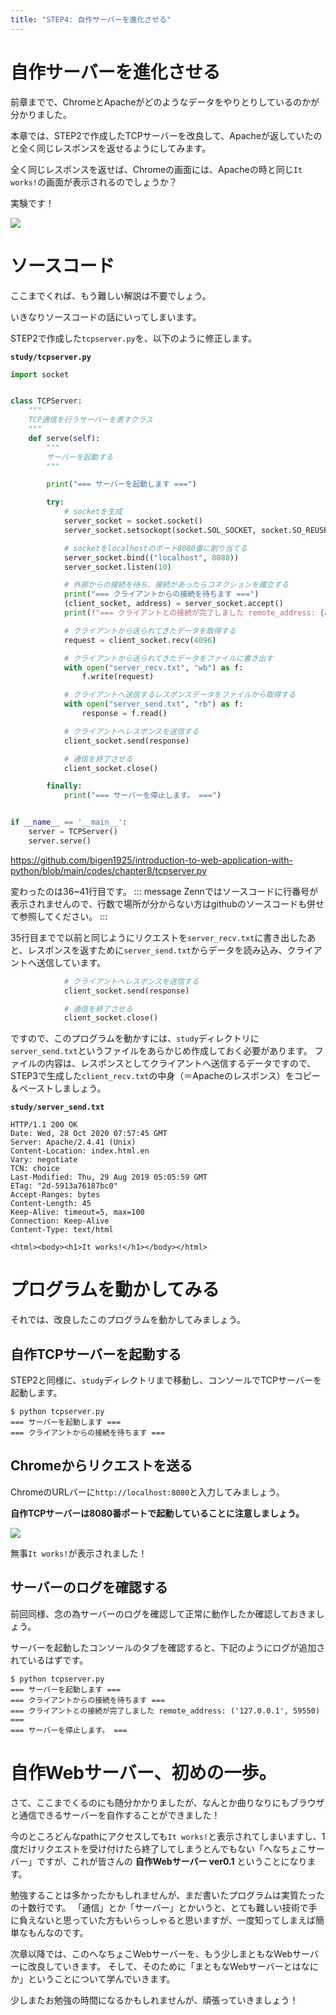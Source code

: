 ```yaml
---
title: "STEP4: 自作サーバーを進化させる"
---
```


# 自作サーバーを進化させる

前章までで、ChromeとApacheがどのようなデータをやりとりしているのかが分かりました。

本章では、STEP2で作成したTCPサーバーを改良して、Apacheが返していたのと全く同じレスポンスを返せるようにしてみます。

全く同じレスポンスを返せば、Chromeの画面には、Apacheの時と同じ`It works!`の画面が表示されるのでしょうか？

実験です！

![](https://storage.googleapis.com/zenn-user-upload/0wuw3i0kysdqo11er3s5u4mr22hy)

# ソースコード
ここまでくれば、もう難しい解説は不要でしょう。

いきなりソースコードの話にいってしまいます。

STEP2で作成した`tcpserver.py`を、以下のように修正します。

**`study/tcpserver.py`**
```python
import socket


class TCPServer:
    """
    TCP通信を行うサーバーを表すクラス
    """
    def serve(self):
        """
        サーバーを起動する
        """

        print("=== サーバーを起動します ===")

        try:
            # socketを生成
            server_socket = socket.socket()
            server_socket.setsockopt(socket.SOL_SOCKET, socket.SO_REUSEADDR, 1)

            # socketをlocalhostのポート8080番に割り当てる
            server_socket.bind(("localhost", 8080))
            server_socket.listen(10)

            # 外部からの接続を待ち、接続があったらコネクションを確立する
            print("=== クライアントからの接続を待ちます ===")
            (client_socket, address) = server_socket.accept()
            print(f"=== クライアントとの接続が完了しました remote_address: {address} ===")

            # クライアントから送られてきたデータを取得する
            request = client_socket.recv(4096)

            # クライアントから送られてきたデータをファイルに書き出す
            with open("server_recv.txt", "wb") as f:
                f.write(request)

            # クライアントへ送信するレスポンスデータをファイルから取得する
            with open("server_send.txt", "rb") as f:
                response = f.read()

            # クライアントへレスポンスを送信する
            client_socket.send(response)

            # 通信を終了させる
            client_socket.close()

        finally:
            print("=== サーバーを停止します。 ===")


if __name__ == '__main__':
    server = TCPServer()
    server.serve()
```
https://github.com/bigen1925/introduction-to-web-application-with-python/blob/main/codes/chapter8/tcpserver.py

変わったのは36~41行目です。
::: message
Zennではソースコードに行番号が表示されませんので、行数で場所が分からない方はgithubのソースコードも併せて参照してください。
:::

35行目までで以前と同じようにリクエストを`server_recv.txt`に書き出したあと、レスポンスを返すために`server_send.txt`からデータを読み込み、クライアントへ送信しています。

```python
            # クライアントへレスポンスを送信する
            client_socket.send(response)

            # 通信を終了させる
            client_socket.close()
```

ですので、このプログラムを動かすには、`study`ディレクトリに`server_send.txt`というファイルをあらかじめ作成しておく必要があります。
ファイルの内容は、レスポンスとしてクライアントへ送信するデータですので、STEP3で生成した`client_recv.txt`の中身（＝Apacheのレスポンス）をコピー＆ペーストしましょう。

**`study/server_send.txt`**
```http
HTTP/1.1 200 OK
Date: Wed, 28 Oct 2020 07:57:45 GMT
Server: Apache/2.4.41 (Unix)
Content-Location: index.html.en
Vary: negotiate
TCN: choice
Last-Modified: Thu, 29 Aug 2019 05:05:59 GMT
ETag: "2d-5913a76187bc0"
Accept-Ranges: bytes
Content-Length: 45
Keep-Alive: timeout=5, max=100
Connection: Keep-Alive
Content-Type: text/html

<html><body><h1>It works!</h1></body></html>
```

# プログラムを動かしてみる
それでは、改良したこのプログラムを動かしてみましょう。

## 自作TCPサーバーを起動する
STEP2と同様に、`study`ディレクトリまで移動し、コンソールでTCPサーバーを起動します。

```shell
$ python tcpserver.py
=== サーバーを起動します ===
=== クライアントからの接続を待ちます ===
```

## Chromeからリクエストを送る
ChromeのURLバーに`http://localhost:8080`と入力してみましょう。

**自作TCPサーバーは8080番ポートで起動していることに注意しましょう。**

![](https://storage.googleapis.com/zenn-user-upload/nzlgia81xhvzdagy9o6jj60xc72u)

無事`It works!`が表示されました！

## サーバーのログを確認する
前回同様、念の為サーバーのログを確認して正常に動作したか確認しておきましょう。

サーバーを起動したコンソールのタブを確認すると、下記のようにログが追加されているはずです。

```shell
$ python tcpserver.py
=== サーバーを起動します ===
=== クライアントからの接続を待ちます ===
=== クライアントとの接続が完了しました remote_address: ('127.0.0.1', 59550) ===
=== サーバーを停止します。 ===
```

# 自作Webサーバー、初めの一歩。
さて、ここまでくるのにも随分かかりましたが、なんとか曲りなりにもブラウザと通信できるサーバーを自作することができました！

今のところどんなpathにアクセスしても`It works!`と表示されてしまいますし、1度だけリクエストを受け付けたら終了してしまうとんでもない「へなちょこサーバー」ですが、これが皆さんの **自作Webサーバー ver0.1** ということになります。

勉強することは多かったかもしれませんが、まだ書いたプログラムは実質たったの十数行です。
「通信」とか「サーバー」とかいうと、とても難しい技術で手に負えないと思っていた方もいらっしゃると思いますが、一度知ってしまえば簡単なもんなのです。

次章以降では、このへなちょこWebサーバーを、もう少しまともなWebサーバーに改良していきます。
そして、そのために「まともなWebサーバーとはなにか」ということについて学んでいきます。

少しまたお勉強の時間になるかもしれませんが、頑張っていきましょう！

